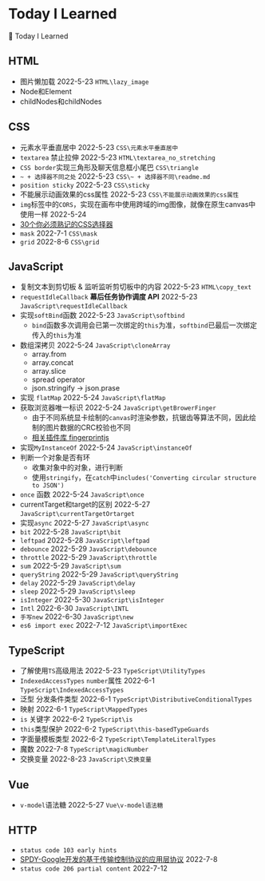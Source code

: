# Today I Learned
📝 Today I Learned

## HTML

- 图片懒加载 2022-5-23  `HTML\lazy_image`
- Node和Element
- childNodes和childNodes

## CSS

- 元素水平垂直居中 2022-5-23  `CSS\元素水平垂直居中`
- `textarea` 禁止拉伸 2022-5-23  `HTML\textarea_no_stretching`
- `CSS border`实现三角形及聊天信息框小尾巴 `CSS\triangle`
- `~ + 选择器不同之处` 2022-5-23 `CSS\~ + 选择器不同\readme.md`
- `position sticky` 2022-5-23 `CSS\sticky`
- 不能展示动画效果的css属性 2022-5-23 `CSS\不能展示动画效果的css属性`
- `img`标签中的`CORS`，实现在画布中使用跨域的img图像，就像在原生canvas中使用一样 2022-5-24
- [30个你必须熟记的CSS选择器 ](https://code.tutsplus.com/zh-hans/tutorials/the-30-css-selectors-you-must-memorize--net-16048)
- `mask` 2022-7-1 `CSS\mask`
- `grid` 2022-8-6 `CSS\grid`

## JavaScript

- 复制文本到剪切板 & 监听监听剪切板中的内容 2022-5-23 `HTML\copy_text`
- `requestIdleCallback` **幕后任务协作调度 API**  2022-5-23 `JavaScript\requestIdleCallback`
- 实现`softBind`函数 2022-5-23 `JavaScript\softbind`
  - `bind`函数多次调用会已第一次绑定的`this`为准，`softbind`已最后一次绑定传入的`this`为准
- 数组深拷贝 2022-5-24 `JavaScript\cloneArray`
  - array.from
  - array.concat
  - array.slice
  - spread operator
  - json.stringify -> json.prase
- 实现 `flatMap` 2022-5-24 `JavaScript\flatMap`
- 获取浏览器唯一标识 2022-5-24 `JavaScript\getBrowerFinger`
  -  由于不同系统显卡绘制的`canvas`时渲染参数，抗锯齿等算法不同，因此绘制的图片数据的CRC校验也不同
  - [相关插件库 fingerprintjs](https://github.com/fingerprintjs/fingerprintjs)
- 实现`MyInstanceOf` 2022-5-24 `JavaScript\instanceOf`
- 判断一个对象是否有环
  - 收集对象中的对象，进行判断
  - 使用`stringify`，在`catch`中`includes('Converting circular structure to JSON')`
- `once` 函数 2022-5-24 `JavaScript\once`
- currentTarget和target的区别 2022-5-27 `JavaScript\currentTargetOrtarget`
- 实现`async` 2022-5-27 `JavaScript\async`
- `bit` 2022-5-28 `JavaScript\bit`
- `leftpad` 2022-5-28 `JavaScript\leftpad`
- `debounce` 2022-5-29 `JavaScript\debounce`
- `throttle` 2022-5-29 `JavaScript\throttle`
- `sum` 2022-5-29 `JavaScript\sum`
- `queryString` 2022-5-29 `JavaScript\queryString`
- `delay` 2022-5-29 `JavaScript\delay`
- `sleep` 2022-5-29 `JavaScript\sleep`
- `isInteger` 2022-5-30 `JavaScript\isInteger`
- `Intl` 2022-6-30 `JavaScript\INTL`
- `手写new` 2022-6-30 `JavaScript\new`
- `es6 import exec` 2022-7-12 `JavaScript\importExec`
## TypeScript
- 了解使用`TS`高级用法 2022-5-23 `TypeScript\UtilityTypes`
- `IndexedAccessTypes` `number`属性 2022-6-1 `TypeScript\IndexedAccessTypes `
- 泛型 分发条件类型 2022-6-1 `TypeScript\DistributiveConditionalTypes` 
- 映射 2022-6-1 `TypeScript\MappedTypes`
- `is` 关键字 2022-6-2 `TypeScript\is`
- `this`类型保护 2022-6-2 `TypeScript\this-basedTypeGuards`
- 字面量模板类型 2022-6-2 `TypeScript\TemplateLiteralTypes`
- 魔数 2022-7-8 `TypeScript\magicNumber`
- 交换变量 2022-8-23 `JavaScript\交换变量`

## Vue

- `v-model`语法糖 2022-5-27  `Vue\v-model语法糖`

## HTTP

- `status code 103 early hints` 
- [SPDY-Google开发的基于传输控制协议的应用层协议](https://zh.m.wikipedia.org/wiki/SPDY) 2022-7-8
- `status code 206 partial content` 2022-7-12
